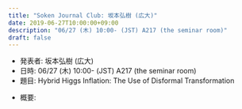 ```yaml
---
title: "Soken Journal Club: 坂本弘樹 (広大)"
date: 2019-06-27T10:00:00+09:00
description: "06/27 (木) 10:00- (JST) A217 (the seminar room)"
draft: false
---
```


- 発表者:
坂本弘樹 (広大)
- 日時:
06/27 (木) 10:00- (JST) A217 (the seminar room)
- 題目:
Hybrid Higgs Inflation: The Use of Disformal Transformation

<!--more-->

- 概要:


